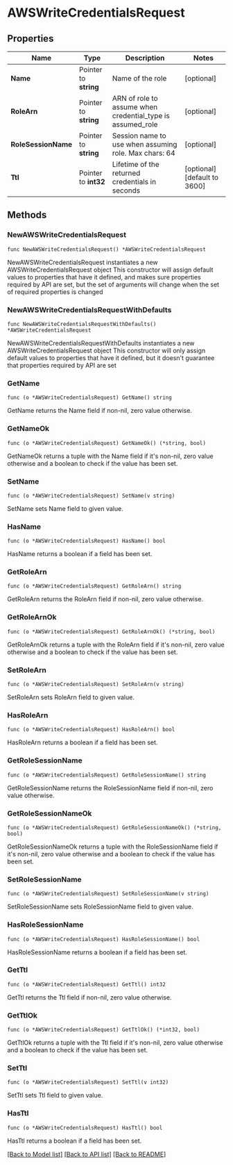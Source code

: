 # AWSWriteCredentialsRequest

## Properties

Name | Type | Description | Notes
------------ | ------------- | ------------- | -------------
**Name** | Pointer to **string** | Name of the role | [optional] 
**RoleArn** | Pointer to **string** | ARN of role to assume when credential_type is assumed_role | [optional] 
**RoleSessionName** | Pointer to **string** | Session name to use when assuming role. Max chars: 64 | [optional] 
**Ttl** | Pointer to **int32** | Lifetime of the returned credentials in seconds | [optional] [default to 3600]

## Methods

### NewAWSWriteCredentialsRequest

`func NewAWSWriteCredentialsRequest() *AWSWriteCredentialsRequest`

NewAWSWriteCredentialsRequest instantiates a new AWSWriteCredentialsRequest object
This constructor will assign default values to properties that have it defined,
and makes sure properties required by API are set, but the set of arguments
will change when the set of required properties is changed

### NewAWSWriteCredentialsRequestWithDefaults

`func NewAWSWriteCredentialsRequestWithDefaults() *AWSWriteCredentialsRequest`

NewAWSWriteCredentialsRequestWithDefaults instantiates a new AWSWriteCredentialsRequest object
This constructor will only assign default values to properties that have it defined,
but it doesn't guarantee that properties required by API are set

### GetName

`func (o *AWSWriteCredentialsRequest) GetName() string`

GetName returns the Name field if non-nil, zero value otherwise.

### GetNameOk

`func (o *AWSWriteCredentialsRequest) GetNameOk() (*string, bool)`

GetNameOk returns a tuple with the Name field if it's non-nil, zero value otherwise
and a boolean to check if the value has been set.

### SetName

`func (o *AWSWriteCredentialsRequest) SetName(v string)`

SetName sets Name field to given value.

### HasName

`func (o *AWSWriteCredentialsRequest) HasName() bool`

HasName returns a boolean if a field has been set.

### GetRoleArn

`func (o *AWSWriteCredentialsRequest) GetRoleArn() string`

GetRoleArn returns the RoleArn field if non-nil, zero value otherwise.

### GetRoleArnOk

`func (o *AWSWriteCredentialsRequest) GetRoleArnOk() (*string, bool)`

GetRoleArnOk returns a tuple with the RoleArn field if it's non-nil, zero value otherwise
and a boolean to check if the value has been set.

### SetRoleArn

`func (o *AWSWriteCredentialsRequest) SetRoleArn(v string)`

SetRoleArn sets RoleArn field to given value.

### HasRoleArn

`func (o *AWSWriteCredentialsRequest) HasRoleArn() bool`

HasRoleArn returns a boolean if a field has been set.

### GetRoleSessionName

`func (o *AWSWriteCredentialsRequest) GetRoleSessionName() string`

GetRoleSessionName returns the RoleSessionName field if non-nil, zero value otherwise.

### GetRoleSessionNameOk

`func (o *AWSWriteCredentialsRequest) GetRoleSessionNameOk() (*string, bool)`

GetRoleSessionNameOk returns a tuple with the RoleSessionName field if it's non-nil, zero value otherwise
and a boolean to check if the value has been set.

### SetRoleSessionName

`func (o *AWSWriteCredentialsRequest) SetRoleSessionName(v string)`

SetRoleSessionName sets RoleSessionName field to given value.

### HasRoleSessionName

`func (o *AWSWriteCredentialsRequest) HasRoleSessionName() bool`

HasRoleSessionName returns a boolean if a field has been set.

### GetTtl

`func (o *AWSWriteCredentialsRequest) GetTtl() int32`

GetTtl returns the Ttl field if non-nil, zero value otherwise.

### GetTtlOk

`func (o *AWSWriteCredentialsRequest) GetTtlOk() (*int32, bool)`

GetTtlOk returns a tuple with the Ttl field if it's non-nil, zero value otherwise
and a boolean to check if the value has been set.

### SetTtl

`func (o *AWSWriteCredentialsRequest) SetTtl(v int32)`

SetTtl sets Ttl field to given value.

### HasTtl

`func (o *AWSWriteCredentialsRequest) HasTtl() bool`

HasTtl returns a boolean if a field has been set.


[[Back to Model list]](../README.md#documentation-for-models) [[Back to API list]](../README.md#documentation-for-api-endpoints) [[Back to README]](../README.md)


